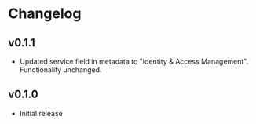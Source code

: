 # Changelog

## v0.1.1

- Updated service field in metadata to "Identity & Access Management". Functionality unchanged.

## v0.1.0

- Initial release
